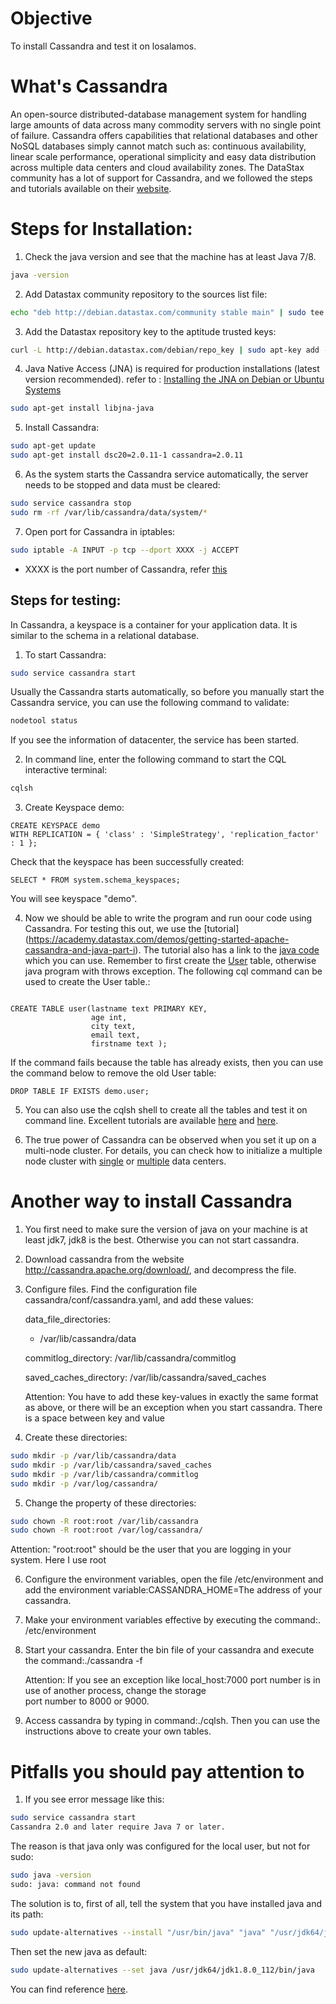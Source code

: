# Objective
To install Cassandra and test it on losalamos.

# What's Cassandra
An open-source distributed-database management system for handling large amounts of data across many commodity servers 
with no single point of failure. Cassandra offers capabilities that relational databases and other NoSQL databases 
simply cannot match such as: continuous availability, linear scale performance, operational simplicity and easy 
data distribution across multiple data centers and cloud availability zones.
The DataStax community has a lot of support for Cassandra, and we followed the steps and tutorials
available on their [website](http://docs.datastax.com/en//cassandra/2.0/cassandra/install/installDeb_t.html).

# Steps for Installation:

1. Check the java version and see that the machine has at least Java 7/8.

  ```bash
  java -version
  ```
2. Add Datastax community repository to the sources list file: 
  
  ```bash
  echo "deb http://debian.datastax.com/community stable main" | sudo tee -a /etc/apt/sources.list.d/cassandra.sources.list
  ```
3. Add the Datastax repository key to the aptitude trusted keys:
  
  ```bash
  curl -L http://debian.datastax.com/debian/repo_key | sudo apt-key add -
  ```
4. Java Native Access (JNA) is required for production installations (latest version recommended). refer to : [Installing the JNA on Debian or Ubuntu Systems](http://docs.datastax.com/en//cassandra/2.0/cassandra/install/installJnaDeb.html)

  ```bash
  sudo apt-get install libjna-java
  ```
5. Install Cassandra:

  ```bash
  sudo apt-get update
  sudo apt-get install dsc20=2.0.11-1 cassandra=2.0.11
  ```
6. As the system starts the Cassandra service automatically, the server needs to be stopped and data must be cleared:
  
  ```bash
  sudo service cassandra stop
  sudo rm -rf /var/lib/cassandra/data/system/*
  ```
7. Open port for Cassandra in iptables:
  
  ```bash
  sudo iptable -A INPUT -p tcp --dport XXXX -j ACCEPT
  ```
  * XXXX is the port number of Cassandra, refer [this](http://docs.datastax.com/en/latest-dse/datastax_enterprise/sec/secConfFirePort.html?scroll=secConfFirePort__cassandrayaml_unique_24)

## Steps for testing:

In Cassandra, a keyspace is a container for your application data. It is similar to the schema in a relational database.

1. To start Cassandra:

  ```bash
  sudo service cassandra start
  ```

  Usually the Cassandra starts automatically, so before you manually start the Cassandra service, you can use the following command to validate:

  ```bash
  nodetool status
  ```
  If you see the information of datacenter, the service has been started.

2. In command line, enter the following command to start the CQL interactive terminal:

  ```bash
  cqlsh
  ```
3. Create Keyspace demo:

  ```cql
  CREATE KEYSPACE demo
  WITH REPLICATION = { 'class' : 'SimpleStrategy', 'replication_factor' : 1 };
  ```

  Check that the keyspace has been successfully created:
  ```cql
  SELECT * FROM system.schema_keyspaces;
  ```
  You will see keyspace "demo".

4. Now we should be able to write the program and run oour code using Cassandra. For testing this out, we use the [tutorial]
(https://academy.datastax.com/demos/getting-started-apache-cassandra-and-java-part-i). The tutorial also has a link to the [java
code](https://gist.github.com/beccam/06c3283e5ee4a480a555) which you can use. Remember to first create the [User](http://www.planetcassandra.org/create-a-keyspace-and-table/) table, otherwise java program with throws exception. The following cql command can be used to create the User table.:

  ```cql

  CREATE TABLE user(lastname text PRIMARY KEY, 
                    age int, 
                    city text, 
                    email text, 
                    firstname text );
  ```
If the command fails because the table has already exists, then you can use the command below to remove the old User table:

  ```cql
  DROP TABLE IF EXISTS demo.user;
  ```

5. You can also use the cqlsh shell to create all the tables and test it on command line. Excellent tutorials are available
[here](http://www.planetcassandra.org/create-a-keyspace-and-table/) and [here](https://www.tutorialspoint.com/cassandra/cassandra_create_table.htm).

6. The true power of Cassandra can be observed when you set it up on a multi-node cluster.
For details, you can check how to initialize a multiple node cluster with [single](http://docs.datastax.com/en//cassandra/2.0/cassandra/initialize/initializeSingleDS.html) 
or [multiple](http://docs.datastax.com/en//cassandra/2.0/cassandra/initialize/initializeMultipleDS.html) data centers.

# Another way to install Cassandra
1. You first need to make sure the version of java on your machine is at least jdk7, jdk8 is the best. Otherwise you can not start cassandra.

2. Download cassandra from the website http://cassandra.apache.org/download/, and decompress the file.

3. Configure files. Find the configuration file cassandra/conf/cassandra.yaml, and add these values:
   
   data_file_directories:
      - /var/lib/cassandra/data

   commitlog_directory: /var/lib/cassandra/commitlog
   
   saved_caches_directory: /var/lib/cassandra/saved_caches
  
   Attention: You have to add these key-values in exactly the same format as above, or there will be an exception when you    start cassandra. There is a space between key and value

4. Create these directories:
  
  ```bash
  sudo mkdir -p /var/lib/cassandra/data
  sudo mkdir -p /var/lib/cassandra/saved_caches
  sudo mkdir -p /var/lib/cassandra/commitlog
  sudo mkdir -p /var/log/cassandra/
  ```
5. Change the property of these directories:

  ```bash
  sudo chown -R root:root /var/lib/cassandra
  sudo chown -R root:root /var/log/cassandra/
  ```
   Attention: "root:root" should be the user that you are logging in your system. Here I use root

6. Configure the environment variables, open the file /etc/environment and add the environment variable:CASSANDRA_HOME=The address of your cassandra.

7. Make your environment variables effective by executing the command:. /etc/environment

8. Start your cassandra. Enter the bin file of your cassandra and execute the command:./cassandra -f
   
   Attention: If you see an exception like local_host:7000 port number is in use of another process, change the storage       
   port number to 8000 or 9000.

9. Access cassandra by typing in command:./cqlsh. Then you can use the instructions above to create your own tables.

# Pitfalls you should pay attention to

1. If you see error message like this:

```bash
sudo service cassandra start
Cassandra 2.0 and later require Java 7 or later.
```

The reason is that java only was configured for the local user, but not for sudo:
```bash
sudo java -version
sudo: java: command not found
```

The solution is to, first of all, tell the system that you have installed java and its path:
```bash
sudo update-alternatives --install "/usr/bin/java" "java" "/usr/jdk64/jdk1.8.0_112/bin/java" 1
```

Then set the new java as default:
```bash
sudo update-alternatives --set java /usr/jdk64/jdk1.8.0_112/bin/java
```
You can find reference [here](http://stackoverflow.com/questions/24190063/cassandra-2-complaining-about-java-7-when-i-have-java-7-installed).

